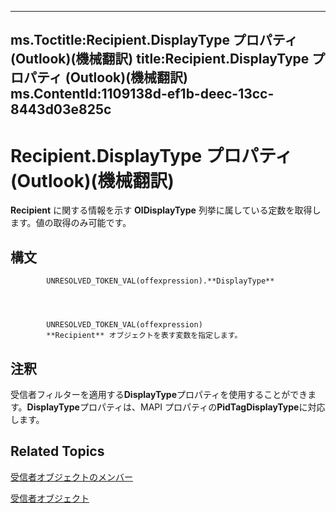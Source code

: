 

---
ms.Toctitle:Recipient.DisplayType プロパティ (Outlook)(機械翻訳)
title:Recipient.DisplayType プロパティ (Outlook)(機械翻訳)
ms.ContentId:1109138d-ef1b-deec-13cc-8443d03e825c
---
# Recipient.DisplayType プロパティ (Outlook)(機械翻訳)




**Recipient** に関する情報を示す **OlDisplayType** 列挙に属している定数を取得します。値の取得のみ可能です。

## 構文

            UNRESOLVED_TOKEN_VAL(offexpression).**DisplayType**




            UNRESOLVED_TOKEN_VAL(offexpression)
            **Recipient** オブジェクトを表す変数を指定します。



## 注釈
受信者フィルターを適用する**DisplayType**プロパティを使用することができます。**DisplayType**プロパティは、MAPI プロパティの**PidTagDisplayType**に対応します。



## Related Topics

[受信者オブジェクトのメンバー](70e34018-95de-7fcf-1331-9be61a8675a2.md)

[受信者オブジェクト](8cee4d79-ec55-52a4-710b-6456944ca86d.md)




